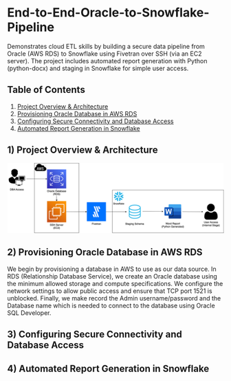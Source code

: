 # End-to-End-Oracle-to-Snowflake-Pipeline
Demonstrates cloud ETL skills by building a secure data pipeline from Oracle (AWS RDS) to Snowflake using Fivetran over SSH (via an EC2 server). The project includes automated report generation with Python (python-docx) and staging in Snowflake for simple user access.

## Table of Contents
1) [Project Overview & Architecture](#1-project-overview--architecture)  
2) [Provisioning Oracle Database in AWS RDS](#2-provisioning-oracle-database-in-aws-rds)  
3) [Configuring Secure Connectivity and Database Access](#3-configuring-secure-connectivity-and-database-access)  
4) [Automated Report Generation in Snowflake](#4-automated-report-generation-in-snowflake)  

## 1) Project Overview & Architecture
![alt text](https://github.com/jerryzhangdata/End-to-End-Oracle-to-Snowflake-Pipeline/blob/main/images/Project%20Architecture.png)

## 2) Provisioning Oracle Database in AWS RDS
We begin by provisioning a database in AWS to use as our data source. In RDS (Relationship Database Service), we create an Oracle database using the minimum allowed storage and compute specifications. We configure the network settings to allow public access and ensure that TCP port 1521 is unblocked. Finally, we make record the Admin username/password and the Database name which is needed to connect to the database using Oracle SQL Developer.


## 3) Configuring Secure Connectivity and Database Access

## 4) Automated Report Generation in Snowflake
